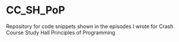 # CC_SH_PoP
Repository for code snippets shown in the episodes I wrote for Crash Course Study Hall Principles of Programming
